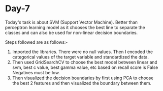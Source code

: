 # Day-7

Today's task is about SVM (Support Vector Machine). Better than perceptron learning model as it chooses the best line to separate the classes and can also be used for non-linear decision boundaries.

Steps followed are as follows:-
1. Imported the libraries. There were no null values. Then I encoded the categorical values of the target variable and standardized the data.
2. Then used GridSearchCV to choose the best model between linear and svm, best c value, best gamma value, etc based on recall score is False Negatives must be low.
3. Then visualized the decision boundaries by first using PCA to choose the best 2 features and then visualized the boundary between them.
